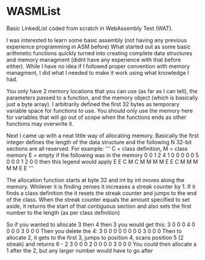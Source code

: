 # WASMList
Basic LinkedList coded from scratch in WebAssembly Text (WAT).

I was interested to learn some basic assembly (not having any previous experience programming in ASM before)
What started out as some basic arithmetic functions quickly turned into creating complete data structures and memory managment (didnt have any experience with that before either).
While I have no idea if I followed proper convention with memory managment, I did what I needed to make it work using what knowledge I had.

You only have 2 memory locations that you can use (as far as I can tell), the parameters passed to a function, and the memory object (which is basically just a byte array).
I arbitrarily defined the first 32 bytes as temporary variable space for functions to use. You should only use the memory here for variables that will go out of scope when the functions ends as other functions may overwrite it.

Next I came up with a neat little way of allocating memory. Basically the first integer defines the length of the data structure and the following N 32-bit sections are all reserved.
For example:
'''
C =  class definition, M = class memory E = empty
if the following was in the memory 0 0 1 2 4 1 0 0 0 0 0 5 0 0 0 1 2 0 0
then this legend would apply       E E C M C M M M M E E C M M M M M E E
'''

The allocation function starts at byte 32 and int by int moves along the memory. Whilever it is finding zeroes it increases a streak counter by 1. If it finds a class definition the it resets the streak counter and jumps to the end of the class.
When the streak counter equals the amount specified to set aside, it returns the start of that contiguous section and also sets the first number to the length (as per class definition)


So if you wanted to allocate 3 then 4 then 3 you would get this:
3 0 0 0 4 0 0 0 0 3 0 0 0
Then you delete the 4:
3 0 0 0 0 0 0 0 0 3 0 0 0
Then to allocate 2, it gets to the first 3, jumps to position 4, scans position 5 (2 streak) and returns 6 - 2
3 0 0 0 2 0 0 0 0 3 0 0 0 
You could then allocate a 1 after the 2, but any larger number would have to go after
